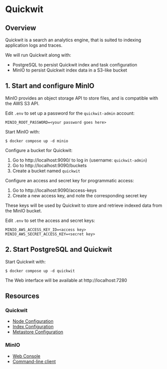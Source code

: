 # Quickwit
## Overview
Quickwit is a search an analytics engine, that is suited to indexing application
logs and traces.

We will run Quickwit along with:

- PostgreSQL to persist Quickwit index and task configuration
- MinIO to persist Quickwit index data in a S3-like bucket

## 1. Start and configure MinIO

MinIO provides an object storage API to store files, and is compatible with the
AWS S3 API.

Edit `.env` to set up a password for the `quickwit-admin` account:

```shell
MINIO_ROOT_PASSWORD=<your password goes here>
```

Start MinIO with:

```shell
$ docker compose up -d minio
```

Configure a bucket for Quickwit:

1. Go to http://localhost:9090/ to log in (username: `quickwit-admin`)
2. Go to http://localhost:9090/buckets
3. Create a bucket named `quickwit`

Configure an access and secret key for programmatic access:

1. Go to http://localhost:9090/access-keys
2. Create a new access key, and note the corresponding secret key

These keys will be used by Quickwit to store and retrieve indexed data from the
MinIO bucket.

Edit `.env` to set the access and secret keys:

```
MINIO_AWS_ACCESS_KEY_ID=<access key>
MINIO_AWS_SECRET_ACCESS_KEY=<secret key>
```

## 2. Start PostgreSQL and Quickwit

Start Quickwit with:

```shell
$ docker compose up -d quickwit
```

The Web interface will be available at http://localhost:7280

## Resources
### Quickwit
- [Node Configuration](https://quickwit.io/docs/configuration/node-config)
- [Index Configuration](https://quickwit.io/docs/configuration/index-config)
- [Metastore Configuration](https://quickwit.io/docs/configuration/metastore-config)

### MinIO
- [Web Console](https://min.io/docs/minio/linux/administration/minio-console.html)
- [Command-line client](https://min.io/docs/minio/linux/reference/minio-mc.html)
